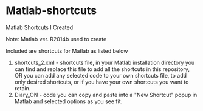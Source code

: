 # Matlab-shortcuts
Matlab Shortcuts I Created

Note: Matlab ver. R2014b used to create

Included are shortcuts for Matlab as listed below
1. shortcuts_2.xml - shortcuts file, in your Matlab installation directory you can find and replace this file to add all the shortcuts in this repository, OR you can add any selected code to your own shortcuts file, to add only desired shortcuts, or if you have your own shortcuts you want to retain.
2. Diary_ON - code you can copy and paste into a "New Shortcut" popup in Matlab and selected options as you see fit.
